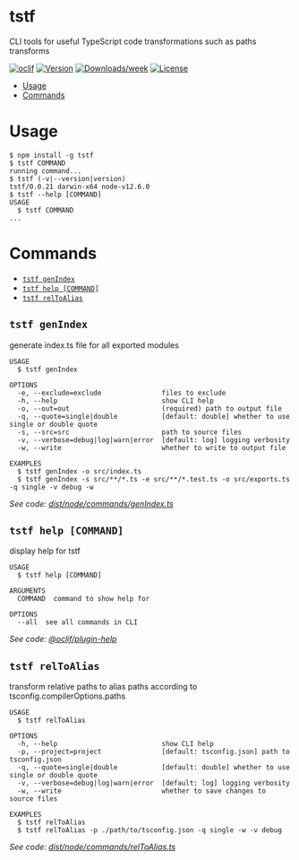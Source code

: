 tstf
====

CLI tools for useful TypeScript code transformations such as paths transforms

[![oclif](https://img.shields.io/badge/cli-oclif-brightgreen.svg)](https://oclif.io)
[![Version](https://img.shields.io/npm/v/tstf.svg)](https://npmjs.org/package/tstf)
[![Downloads/week](https://img.shields.io/npm/dw/tstf.svg)](https://npmjs.org/package/tstf)
[![License](https://img.shields.io/npm/l/tstf.svg)](https://github.com/joonhocho/tstf/blob/master/package.json)

<!-- toc -->
* [Usage](#usage)
* [Commands](#commands)
<!-- tocstop -->
# Usage
<!-- usage -->
```sh-session
$ npm install -g tstf
$ tstf COMMAND
running command...
$ tstf (-v|--version|version)
tstf/0.0.21 darwin-x64 node-v12.6.0
$ tstf --help [COMMAND]
USAGE
  $ tstf COMMAND
...
```
<!-- usagestop -->
# Commands
<!-- commands -->
* [`tstf genIndex`](#tstf-genindex)
* [`tstf help [COMMAND]`](#tstf-help-command)
* [`tstf relToAlias`](#tstf-reltoalias)

## `tstf genIndex`

generate index.ts file for all exported modules

```
USAGE
  $ tstf genIndex

OPTIONS
  -e, --exclude=exclude               files to exclude
  -h, --help                          show CLI help
  -o, --out=out                       (required) path to output file
  -q, --quote=single|double           [default: double] whether to use single or double quote
  -s, --src=src                       path to source files
  -v, --verbose=debug|log|warn|error  [default: log] logging verbosity
  -w, --write                         whether to write to output file

EXAMPLES
  $ tstf genIndex -o src/index.ts
  $ tstf genIndex -s src/**/*.ts -e src/**/*.test.ts -o src/exports.ts -q single -v debug -w
```

_See code: [dist/node/commands/genIndex.ts](https://github.com/joonhocho/tstf/blob/v0.0.21/dist/node/commands/genIndex.ts)_

## `tstf help [COMMAND]`

display help for tstf

```
USAGE
  $ tstf help [COMMAND]

ARGUMENTS
  COMMAND  command to show help for

OPTIONS
  --all  see all commands in CLI
```

_See code: [@oclif/plugin-help](https://github.com/oclif/plugin-help/blob/v2.2.0/src/commands/help.ts)_

## `tstf relToAlias`

transform relative paths to alias paths according to tsconfig.compilerOptions.paths

```
USAGE
  $ tstf relToAlias

OPTIONS
  -h, --help                          show CLI help
  -p, --project=project               [default: tsconfig.json] path to tsconfig.json
  -q, --quote=single|double           [default: double] whether to use single or double quote
  -v, --verbose=debug|log|warn|error  [default: log] logging verbosity
  -w, --write                         whether to save changes to source files

EXAMPLES
  $ tstf relToAlias
  $ tstf relToAlias -p ./path/to/tsconfig.json -q single -w -v debug
```

_See code: [dist/node/commands/relToAlias.ts](https://github.com/joonhocho/tstf/blob/v0.0.21/dist/node/commands/relToAlias.ts)_
<!-- commandsstop -->
